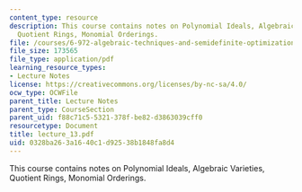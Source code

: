 ```yaml
---
content_type: resource
description: This course contains notes on Polynomial Ideals, Algebraic Varieties,
  Quotient Rings, Monomial Orderings.
file: /courses/6-972-algebraic-techniques-and-semidefinite-optimization-spring-2006/0328ba263a1640c1d92538b1848fa8d4_lecture_13.pdf
file_size: 173565
file_type: application/pdf
learning_resource_types:
- Lecture Notes
license: https://creativecommons.org/licenses/by-nc-sa/4.0/
ocw_type: OCWFile
parent_title: Lecture Notes
parent_type: CourseSection
parent_uid: f88c71c5-5321-378f-be82-d3863039cff0
resourcetype: Document
title: lecture_13.pdf
uid: 0328ba26-3a16-40c1-d925-38b1848fa8d4
---
```

This course contains notes on Polynomial Ideals, Algebraic Varieties, Quotient Rings, Monomial Orderings.
